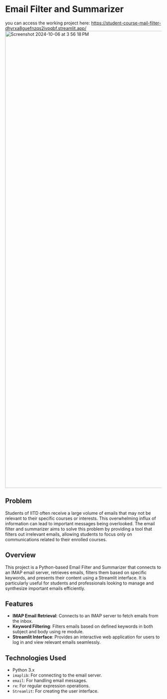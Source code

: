 # Email Filter and Summarizer

you can access the working project here: https://student-course-mail-filter-dhyrxa8guefnzqs2ivpqbf.streamlit.app/
<img width="1469" alt="Screenshot 2024-10-06 at 3 56 18 PM" src="https://github.com/user-attachments/assets/351db932-4fb0-48c8-955d-c7dc7869d30e">

## Problem

Students of IITD often receive a large volume of emails that may not be relevant to their specific courses or interests. This overwhelming influx of information can lead to important messages being overlooked. The email filter and summarizer aims to solve this problem by providing a tool that filters out irrelevant emails, allowing students to focus only on communications related to their enrolled courses.

## Overview

This project is a Python-based Email Filter and Summarizer that connects to an IMAP email server, retrieves emails, filters them based on specific keywords, and presents their content using a Streamlit interface. It is particularly useful for students and professionals looking to manage and synthesize important emails efficiently.

## Features

- **IMAP Email Retrieval**: Connects to an IMAP server to fetch emails from the inbox.
- **Keyword Filtering**: Filters emails based on defined keywords in both subject and body using re module.
- **Streamlit Interface**: Provides an interactive web application for users to log in and view relevant emails seamlessly.

## Technologies Used

- Python 3.x
- `imaplib`: For connecting to the email server.
- `email`: For handling email messages.
- `re`: For regular expression operations.
- `Streamlit`: For creating the user interface.
